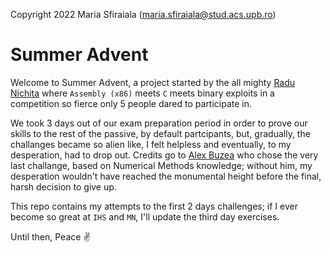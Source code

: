 Copyright 2022 Maria Sfiraiala (maria.sfiraiala@stud.acs.upb.ro)

# Summer Advent

Welcome to Summer Advent, a project started by the all mighty [Radu Nichita](https://github.com/RaduNichita)
where `Assembly (x86)` meets `C` meets binary exploits in a competition so fierce
only 5 people dared to participate in.

We took 3 days out of our exam preparation period in order to prove our skills
to the rest of the passive, by default partcipants, but, gradually, the challanges
became so alien like, I felt helpless and eventually, to my desperation, had to
drop out. Credits go to [Alex Buzea](https://github.com/alexandrubuzea) who chose the very last challange, based
on Numerical Methods knowledge; without him, my desperation wouldn't have reached
the monumental height before the final, harsh decision to give up.

This repo contains my attempts to the first 2 days challenges; if I ever become
so great at `IHS` and `MN`, I'll update the third day exercises.

Until then, 
Peace :v:
